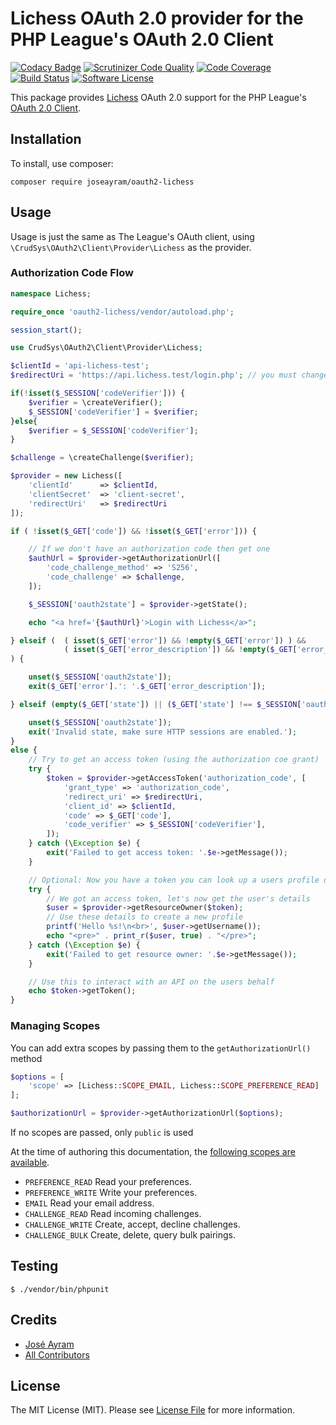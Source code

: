 # Lichess OAuth 2.0 provider for the PHP League's OAuth 2.0 Client
[![Codacy Badge](https://app.codacy.com/project/badge/Grade/44bc58692a054dafbe57023440c98882)](https://www.codacy.com/gh/joseayram/oauth2-lichess/dashboard?utm_source=github.com&amp;utm_medium=referral&amp;utm_content=joseayram/oauth2-lichess&amp;utm_campaign=Badge_Grade)
[![Scrutinizer Code Quality](https://scrutinizer-ci.com/g/joseayram/oauth2-lichess/badges/quality-score.png?b=main)](https://scrutinizer-ci.com/g/joseayram/oauth2-lichess/?branch=main)
[![Code Coverage](https://scrutinizer-ci.com/g/joseayram/oauth2-lichess/badges/coverage.png?b=main)](https://scrutinizer-ci.com/g/joseayram/oauth2-lichess/?branch=main)
[![Build Status](https://scrutinizer-ci.com/g/joseayram/oauth2-lichess/badges/build.png?b=main)](https://scrutinizer-ci.com/g/joseayram/oauth2-lichess/build-status/main)
[![Software License](https://img.shields.io/badge/license-MIT-brightgreen.svg?style=flat-square)](LICENSE)

This package provides [Lichess](https://lichess.org/) OAuth 2.0 support for the PHP League's [OAuth 2.0 Client](https://github.com/thephpleague/oauth2-client).

## Installation

To install, use composer:

```
composer require joseayram/oauth2-lichess
```

## Usage

Usage is just the same as The League's OAuth client, using `\CrudSys\OAuth2\Client\Provider\Lichess` as the provider.

### Authorization Code Flow

```php
namespace Lichess;

require_once 'oauth2-lichess/vendor/autoload.php';

session_start();

use CrudSys\OAuth2\Client\Provider\Lichess;

$clientId = 'api-lichess-test';
$redirectUri = 'https://api.lichess.test/login.php'; // you must change this value

if(!isset($_SESSION['codeVerifier'])) {
    $verifier = \createVerifier();
    $_SESSION['codeVerifier'] = $verifier;
}else{
    $verifier = $_SESSION['codeVerifier'];
}

$challenge = \createChallenge($verifier);

$provider = new Lichess([
    'clientId'      => $clientId,
    'clientSecret'  => 'client-secret',
    'redirectUri'   => $redirectUri
]);

if ( !isset($_GET['code']) && !isset($_GET['error'])) {

    // If we don't have an authorization code then get one
    $authUrl = $provider->getAuthorizationUrl([
        'code_challenge_method' => 'S256',
        'code_challenge' => $challenge,
    ]);

    $_SESSION['oauth2state'] = $provider->getState();

    echo "<a href='{$authUrl}'>Login with Lichess</a>";

} elseif (  ( isset($_GET['error']) && !empty($_GET['error']) ) &&
            ( isset($_GET['error_description']) && !empty($_GET['error_description']) )
) {

    unset($_SESSION['oauth2state']);
    exit($_GET['error'].': '.$_GET['error_description']);

} elseif (empty($_GET['state']) || ($_GET['state'] !== $_SESSION['oauth2state'])) {

    unset($_SESSION['oauth2state']);
    exit('Invalid state, make sure HTTP sessions are enabled.');
}
else {
    // Try to get an access token (using the authorization coe grant)
    try {
        $token = $provider->getAccessToken('authorization_code', [
            'grant_type' => 'authorization_code',
            'redirect_uri' => $redirectUri,
            'client_id' => $clientId,
            'code' => $_GET['code'],
            'code_verifier' => $_SESSION['codeVerifier'],
        ]);
    } catch (\Exception $e) {
        exit('Failed to get access token: '.$e->getMessage());
    }

    // Optional: Now you have a token you can look up a users profile data
    try {
        // We got an access token, let's now get the user's details
        $user = $provider->getResourceOwner($token);
        // Use these details to create a new profile
        printf('Hello %s!\n<br>', $user->getUsername());
        echo "<pre>" . print_r($user, true) . "</pre>";
    } catch (\Exception $e) {
        exit('Failed to get resource owner: '.$e->getMessage());
    }

    // Use this to interact with an API on the users behalf
    echo $token->getToken();
}
```

### Managing Scopes

You can add extra scopes by passing them to the `getAuthorizationUrl()` method

```php
$options = [
    'scope' => [Lichess::SCOPE_EMAIL, Lichess::SCOPE_PREFERENCE_READ]
];

$authorizationUrl = $provider->getAuthorizationUrl($options);
```

If no scopes are passed, only `public` is used

At the time of authoring this documentation, the [following scopes are available](https://lichess.org/api#section/Authentication).

- `PREFERENCE_READ`  Read your preferences.
- `PREFERENCE_WRITE` Write your preferences.
- `EMAIL` Read your email address.
- `CHALLENGE_READ` Read incoming challenges.
- `CHALLENGE_WRITE` Create, accept, decline challenges.
- `CHALLENGE_BULK` Create, delete, query bulk pairings.

## Testing

```
$ ./vendor/bin/phpunit
```

## Credits

- [José Ayram](https://github.com/joseayram)
- [All Contributors](https://github.com/joseayram/oauth2-lichess/contributors)

## License

The MIT License (MIT). Please see [License File](https://github.com/joseayram/oauth2-lichess/blob/master/LICENSE) for more information.
